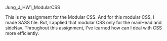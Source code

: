 Jung_J_HW1_ModularCSS

This is my assignment for the Modular CSS. And for this modular CSS, I made SASS file.
But, I applied that modular CSS only for the mainHead and sideNav.
Throughout this assignment, I've learned how can I deal with CSS more efficiently.

